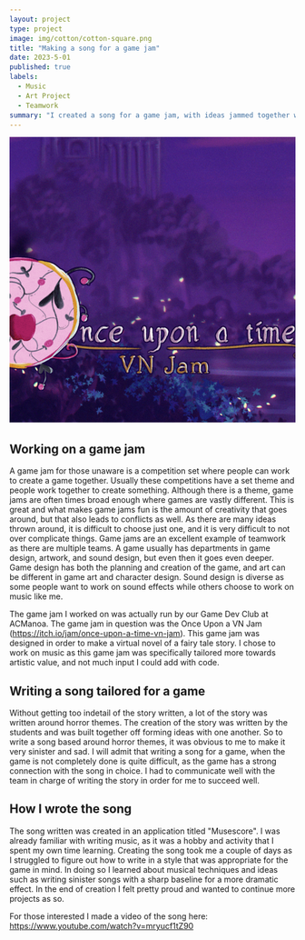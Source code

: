 ```yaml
---
layout: project
type: project
image: img/cotton/cotton-square.png
title: "Making a song for a game jam"
date: 2023-5-01
published: true
labels:
  - Music
  - Art Project
  - Teamwork
summary: "I created a song for a game jam, with ideas jammed together with coders and artists."
---
```


<img class="img-fluid" src="../img/songpfp.png">

## Working on a game jam

A game jam for those unaware is a competition set where people can work to create a game together. Usually these competitions have a set theme and people work together to create something. Although there is a theme, game jams are often times broad enough where games are vastly different. This is great and what makes game jams fun is the amount of creativity that goes around, but that also leads to conflicts as well. As there are many ideas thrown around, it is difficult to choose just one, and it is very difficult to not over complicate things. Game jams are an excellent example of teamwork as there are multiple teams. A game usually has departments in game design, artwork, and sound design, but even then it goes even deeper. Game design has both the planning and creation of the game, and art can be different in game art and character design. Sound design is diverse as some people want to work on sound effects while others choose to work on music like me.

The game jam I worked on was actually run by our Game Dev Club at ACManoa. The game jam in question was the Once Upon a VN Jam (https://itch.io/jam/once-upon-a-time-vn-jam). This game jam was designed in order to make a virtual novel of a fairy tale story. I chose to work on music as this game jam was specifically tailored more towards artistic value, and not much input I could add with code.

## Writing a song tailored for a game

Without getting too indetail of the story written, a lot of the story was written around horror themes. The creation of the story was written by the students and was built together off forming ideas with one another. So to write a song based around horror themes, it was obvious to me to make it very sinister and sad. I will admit that writing a song for a game, when the game is not completely done is quite difficult, as the game has a strong connection with the song in choice. I had to communicate well with the team in charge of writing the story in order for me to succeed well.

## How I wrote the song

The song written was created in an application titled "Musescore". I was already familiar with writing music, as it was a hobby and activity that I spent my own time learning. Creating the song took me a couple of days as I struggled to figure out how to write in a style that was appropriate for the game in mind. In doing so I learned about musical techniques and ideas such as writing sinister songs with a sharp baseline for a more dramatic effect. In the end of creation I felt pretty proud and wanted to continue more projects as so.

For those interested I made a video of the song here: https://www.youtube.com/watch?v=mryucf1tZ90 
